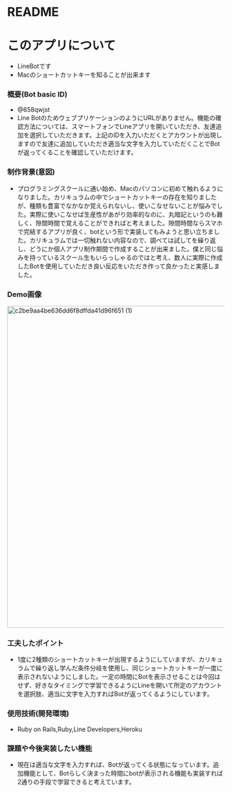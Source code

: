 # README

# このアプリについて
- LineBotです
- Macのショートカットキーを知ることが出来ます

### 概要(Bot basic ID) 
- @658qwjst
- Line BotのためウェブプリケーションのようにURLがありません。機能の確認方法については、スマートフォンでLineアプリを開いていただき、友達追加を選択していただきます。上記のIDを入力いただくとアカウントが出現しますので友達に追加していただき適当な文字を入力していただくことでBotが返ってくることを確認していただけます。
### 制作背景(意図)
- プログラミングスクールに通い始め、Macのパソコンに初めて触れるようになりました。カリキュラムの中でショートカットキーの存在を知りましたが、種類も豊富でなかなか覚えられないし、使いこなせないことが悩みでした。実際に使いこなせば生産性があがり効率的なのに、丸暗記というのも難しく、隙間時間で覚えることができればと考えました。隙間時間ならスマホで完結するアプリが良く、botという形で実装してもみようと思い立ちました。カリキュラムでは一切触れない内容なので、調べては試してを繰り返し、どうにか個人アプリ制作期間で作成することが出来ました。僕と同じ悩みを持っているスクール生もいらっしゃるのではと考え、数人に実際に作成したBotを使用していただき良い反応をいただき作って良かったと実感しました。
### Demo画像
<img width="746" alt="c2be9aa4be636dd6f8dffda41d96f651 (1)" src="https://user-images.githubusercontent.com/67910543/91712844-9047dc00-ebc3-11ea-9f07-59fe7a4a9af7.png">

### 工夫したポイント
- 1度に2種類のショートカットキーが出現するようにしていますが、カリキュラムで繰り返し学んだ条件分岐を使用し、同じショートカットキーが一度に表示されないようにしました。一定の時間にBotを表示させることは今回はせず、好きなタイミングで学習できるようにLineを開いて所定のアカウントを選択肢、適当に文字を入力すればBotが返ってくるようにしています。

### 使用技術(開発環境)
- Ruby on Rails,Ruby,Line Developers,Heroku

### 課題や今後実装したい機能
- 現在は適当な文字を入力すれば、Botが返ってくる状態になっています。追加機能として、Botらしく決まった時間にbotが表示される機能も実装すれば2通りの手段で学習できると考えています。

